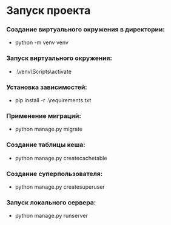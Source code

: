 # Запуск проекта
### Создание виртуального окружения в директории:
  - python -m venv venv
### Запуск виртуального окружения:
   - .\venv\Scripts\activate
### Установка зависимостей:
  - pip install -r .\requirements.txt
### Применение миграций:
  - python manage.py migrate
### Создание таблицы кеша:
 - python manage.py createcachetable
### Создание суперпользователя:
 - python manage.py createsuperuser
### Запуск локального сервера:
 - python manage.py runserver

